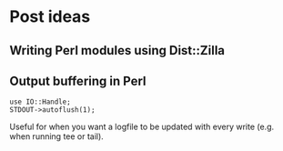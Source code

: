 # Post ideas

## Writing Perl modules using Dist::Zilla

## Output buffering in Perl

```
use IO::Handle;                                                                 
STDOUT->autoflush(1);
```

Useful for when you want a logfile to be updated with every write (e.g. when running tee or tail).
